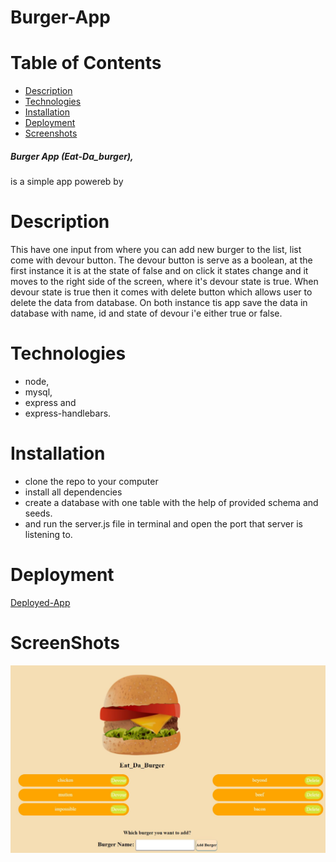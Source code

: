 # Burger-App
# Table of Contents 
- [Description](#Description)
- [Technologies](#Technologies)
- [Installation](#Installation)
- [Deployment](#Deployment)
- [Screenshots](#Screenshots)

##### Burger App (Eat-Da_burger),
is a simple app powereb by

# Description
This have one input from where you can add new burger to the list,
list come with devour button. The devour button is serve as a boolean,
at the first instance it is at the state of false and on click it states change and it moves to the right side of the screen, where it's
devour state is true. When devour state is true then it comes with delete button which allows user to delete the data from database.
On both instance tis app save the data in database with name, id and state of devour i'e either true or false.
# Technologies
- node, 
- mysql,
- express and 
- express-handlebars.
# Installation
- clone the repo to your computer
- install all dependencies
- create a database with one table with the help of provided schema and seeds.
- and run the server.js file in terminal and open the port that server is listening to.
# Deployment
[Deployed-App](https://boiling-wave-86974.herokuapp.com/)
# ScreenShots
![demo-image](./public/assets/img/demo-image.JPG)


